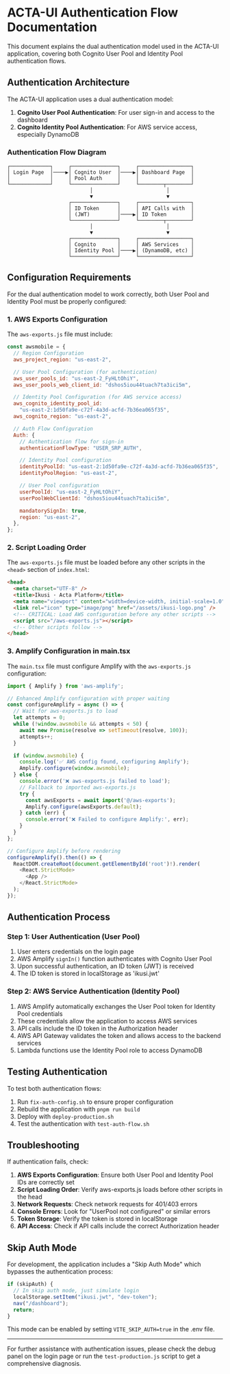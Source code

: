 # ACTA-UI Authentication Flow Documentation

This document explains the dual authentication model used in the ACTA-UI application, covering both Cognito User Pool and Identity Pool authentication flows.

## Authentication Architecture

The ACTA-UI application uses a dual authentication model:

1. **Cognito User Pool Authentication**: For user sign-in and access to the dashboard
2. **Cognito Identity Pool Authentication**: For AWS service access, especially DynamoDB

### Authentication Flow Diagram

```ascii
┌─────────────┐     ┌───────────────┐     ┌─────────────────┐
│ Login Page  │────▶│ Cognito User  │────▶│ Dashboard Page  │
│             │     │ Pool Auth     │     │                 │
└─────────────┘     └───────────────┘     └────────┬────────┘
                           │                        │
                           ▼                        ▼
                    ┌───────────────┐     ┌─────────────────┐
                    │ ID Token      │     │ API Calls with  │
                    │ (JWT)         │────▶│ ID Token        │
                    └───────────────┘     └────────┬────────┘
                           │                        │
                           ▼                        ▼
                    ┌───────────────┐     ┌─────────────────┐
                    │ Cognito       │     │ AWS Services    │
                    │ Identity Pool │────▶│ (DynamoDB, etc) │
                    └───────────────┘     └─────────────────┘
```

## Configuration Requirements

For the dual authentication model to work correctly, both User Pool and Identity Pool must be properly configured:

### 1. AWS Exports Configuration

The `aws-exports.js` file must include:

```javascript
const awsmobile = {
  // Region Configuration
  aws_project_region: "us-east-2",

  // User Pool Configuration (for authentication)
  aws_user_pools_id: "us-east-2_FyHLtOhiY",
  aws_user_pools_web_client_id: "dshos5iou44tuach7ta3ici5m",

  // Identity Pool Configuration (for AWS service access)
  aws_cognito_identity_pool_id:
    "us-east-2:1d50fa9e-c72f-4a3d-acfd-7b36ea065f35",
  aws_cognito_region: "us-east-2",

  // Auth Flow Configuration
  Auth: {
    // Authentication flow for sign-in
    authenticationFlowType: "USER_SRP_AUTH",

    // Identity Pool configuration
    identityPoolId: "us-east-2:1d50fa9e-c72f-4a3d-acfd-7b36ea065f35",
    identityPoolRegion: "us-east-2",

    // User Pool configuration
    userPoolId: "us-east-2_FyHLtOhiY",
    userPoolWebClientId: "dshos5iou44tuach7ta3ici5m",

    mandatorySignIn: true,
    region: "us-east-2",
  },
};
```

### 2. Script Loading Order

The `aws-exports.js` file must be loaded before any other scripts in the `<head>` section of `index.html`:

```html
<head>
  <meta charset="UTF-8" />
  <title>Ikusi · Acta Platform</title>
  <meta name="viewport" content="width=device-width, initial-scale=1.0" />
  <link rel="icon" type="image/png" href="/assets/ikusi-logo.png" />
  <!-- CRITICAL: Load AWS configuration before any other scripts -->
  <script src="/aws-exports.js"></script>
  <!-- Other scripts follow -->
</head>
```

### 3. Amplify Configuration in main.tsx

The `main.tsx` file must configure Amplify with the `aws-exports.js` configuration:

```typescript
import { Amplify } from 'aws-amplify';

// Enhanced Amplify configuration with proper waiting
const configureAmplify = async () => {
  // Wait for aws-exports.js to load
  let attempts = 0;
  while (!window.awsmobile && attempts < 50) {
    await new Promise(resolve => setTimeout(resolve, 100));
    attempts++;
  }

  if (window.awsmobile) {
    console.log('✅ AWS config found, configuring Amplify');
    Amplify.configure(window.awsmobile);
  } else {
    console.error('❌ aws-exports.js failed to load');
    // Fallback to imported aws-exports.js
    try {
      const awsExports = await import('@/aws-exports');
      Amplify.configure(awsExports.default);
    } catch (err) {
      console.error('❌ Failed to configure Amplify:', err);
    }
  }
};

// Configure Amplify before rendering
configureAmplify().then(() => {
  ReactDOM.createRoot(document.getElementById('root')!).render(
    <React.StrictMode>
      <App />
    </React.StrictMode>
  );
});
```

## Authentication Process

### Step 1: User Authentication (User Pool)

1. User enters credentials on the login page
2. AWS Amplify `signIn()` function authenticates with Cognito User Pool
3. Upon successful authentication, an ID token (JWT) is received
4. The ID token is stored in localStorage as 'ikusi.jwt'

### Step 2: AWS Service Authentication (Identity Pool)

1. AWS Amplify automatically exchanges the User Pool token for Identity Pool credentials
2. These credentials allow the application to access AWS services
3. API calls include the ID token in the Authorization header
4. AWS API Gateway validates the token and allows access to the backend services
5. Lambda functions use the Identity Pool role to access DynamoDB

## Testing Authentication

To test both authentication flows:

1. Run `fix-auth-config.sh` to ensure proper configuration
2. Rebuild the application with `pnpm run build`
3. Deploy with `deploy-production.sh`
4. Test the authentication with `test-auth-flow.sh`

## Troubleshooting

If authentication fails, check:

1. **AWS Exports Configuration**: Ensure both User Pool and Identity Pool IDs are correctly set
2. **Script Loading Order**: Verify aws-exports.js loads before other scripts in the head
3. **Network Requests**: Check network requests for 401/403 errors
4. **Console Errors**: Look for "UserPool not configured" or similar errors
5. **Token Storage**: Verify the token is stored in localStorage
6. **API Access**: Check if API calls include the correct Authorization header

## Skip Auth Mode

For development, the application includes a "Skip Auth Mode" which bypasses the authentication process:

```typescript
if (skipAuth) {
  // In skip auth mode, just simulate login
  localStorage.setItem("ikusi.jwt", "dev-token");
  nav("/dashboard");
  return;
}
```

This mode can be enabled by setting `VITE_SKIP_AUTH=true` in the .env file.

---

For further assistance with authentication issues, please check the debug panel on the login page or run the `test-production.js` script to get a comprehensive diagnosis.
